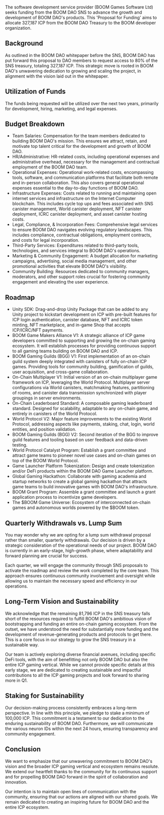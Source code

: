 The software development service provider (BOOM Games Software Ltd) seeks funding from the BOOM DAO SNS to advance the growth and development of BOOM DAO's products. This 'Proposal for Funding' aims to allocate 327,187 ICP from the BOOM DAO Treasury to the BOOM developer organization.

## Background
As outlined in the BOOM DAO whitepaper before the SNS, BOOM DAO has put forward this proposal to DAO members to request access to 80% of the SNS treasury, totaling 327,187 ICP. This strategic move is rooted in BOOM DAO's unwavering dedication to growing and scaling the project, in alignment with the vision laid out in the whitepaper.

## Utilization of Funds
The funds being requested will be utilized over the next two years, primarily for development, hiring, marketing, and legal expenses.

## Budget Breakdown
* Team Salaries: Compensation for the team members dedicated to building BOOM DAO's mission. This ensures we attract, retain, and motivate top talent critical for the development and growth of BOOM DAO.
* HR/Administrative: HR-related costs, including operational expenses and administrative overhead, necessary for the management and contractual employment of the BOOM DAO team.
* Operational Expenses: Operational work-related costs, encompassing tools, software, and communication platforms that facilitate both remote and in-person collaboration. This also covers general operational expenses essential to the day-to-day functions of BOOM DAO.
* Infrastructure Expenses: Costs related to running and maintaining open internet services and infrastructure on the Internet Computer blockchain. This includes cycle top ups and fees associated with SNS canister management, World canister deployment, NFT canister deployment, ICRC canister deployment, and asset canister hosting costs.
* Legal, Compliance, & Incorporation Fees: Comprehensive legal services to ensure BOOM DAO navigates evolving regulatory landscapes. This includes compliance, contractual obligations, employment contracts, and costs for legal incorporation.
* Third-Party Services: Expenditures related to third-party tools, technologies, and services integral to BOOM DAO's operations.
* Marketing & Community Engagement: A budget allocation for marketing campaigns, advertising, social media management, and other promotional activities that elevate BOOM DAO's visibility.
* Community Building: Resources dedicated to community managers, moderators, and other support roles crucial for fostering community engagement and elevating the user experience.

## Roadmap
* Unity SDK: Drag-and-drop Unity Package that can be added to any Unity project to kickstart development on ICP with pre-built features for ICP login authentication, canister database, NFT and ICRC token minting, NFT marketplace, and in-game Shop that accepts ICP/ICRC/NFT payments.
* BOOM Game Makers Alliance V1: A strategic alliance of ICP game developers committed to supporting and growing the on-chain gaming ecosystem. It will establish processes for providing continuous support to all gaming teams building on BOOM DAO and ICP.
* BOOM Gaming Guilds (BGG) V1: First implementation of an on-chain guild system deeply integrated with canisters of fully on-chain ICP games. Providing tools for community building, gamification of guilds, user acquisition, and cross-game collaboration.
* On-Chain Multiplayer V1: Initial version of an on-chain multiplayer game framework on ICP, leveraging the World Protocol. Multiplayer server configurations via World canisters, matchmaking features, partitioning of rooms, and canister data transmission synchronized with player groupings in server environments.
* On-Chain Leaderboard Standard: A composable gaming leaderboard standard. Designed for scalability, adaptable to any on-chain game, and entirely in canisters of the World Protocol.
* World Protocol V2: Major feature improvements to the existing World Protocol, addressing aspects like payments, staking, chat, login, world entities, and position validation.
* BOOM Gaming Guilds (BGG) V2: Second iteration of the BGG to improve guild features and tooling based on user feedback and data-driven testing.
* World Protocol Catalyst Program: Establish a grant committee and attract game teams to pioneer novel use cases and on-chain games on top of the BOOM World Protocol.
* Game Launcher Platform Tokenization: Design and create tokenization and/or DeFi products within the BOOM DAO Game Launcher platform.
* Global Gaming Hackathon: Collaborate with gaming academia and startup networks to create a global gaming hackathon that attracts game teams to build innovative games with BOOM DAO's infrastructure.
* BOOM Grant Program: Assemble a grant committee and launch a grant application process to incentivize game developers.
* The $BOOM Game Universe: Ecosystem of interconnected on-chain games and autonomous worlds powered by the $BOOM token.

## Quarterly Withdrawals vs. Lump Sum
You may wonder why we are opting for a lump sum withdrawal proposal rather than smaller, quarterly withdrawals. Our decision is driven by a strategic consideration of the operational needs of our project. BOOM DAO is currently in an early-stage, high-growth phase, where adaptability and forward planning are crucial for success.

Each quarter, we will engage the community through SNS proposals to activate the roadmap and review the work completed by the core team. This approach ensures continuous community involvement and oversight while allowing us to maintain the necessary speed and efficiency in our operations.

## Long-Term Vision and Sustainability
We acknowledge that the remaining 81,796 ICP in the SNS treasury falls short of the resources required to fulfill BOOM DAO's ambitious vision of bootstrapping and funding an entire on-chain gaming ecosystem. From the outset, we have understood the need for substantially more funding and the development of revenue-generating products and protocols to get there. This is a core focus in our strategy to grow the SNS treasury in a sustainable way.

Our team is actively exploring diverse financial avenues, including specific DeFi tools, with the aim of benefitting not only BOOM DAO but also the entire ICP gaming vertical. While we cannot provide specific details at this early stage, we are dedicated to creating sustainable and impactful contributions to all the ICP gaming projects and look forward to sharing more in Q1.

## Staking for Sustainability
Our decision-making process consistently embraces a long-term perspective. In line with this principle, we pledge to stake a minimum of 100,000 ICP. This commitment is a testament to our dedication to the enduring sustainability of BOOM DAO. Furthermore, we will communicate the various neuron IDs within the next 24 hours, ensuring transparency and community engagement.

## Conclusion
We want to emphasize that our unwavering commitment to BOOM DAO's vision and the broader ICP gaming vertical and ecosystem remains resolute. We extend our heartfelt thanks to the community for its continuous support and for propelling BOOM DAO forward in the spirit of collaboration and innovation.

Our intention is to maintain open lines of communication with the community, ensuring that our actions are aligned with our shared goals. We remain dedicated to creating an inspiring future for BOOM DAO and the entire ICP ecosystem.
